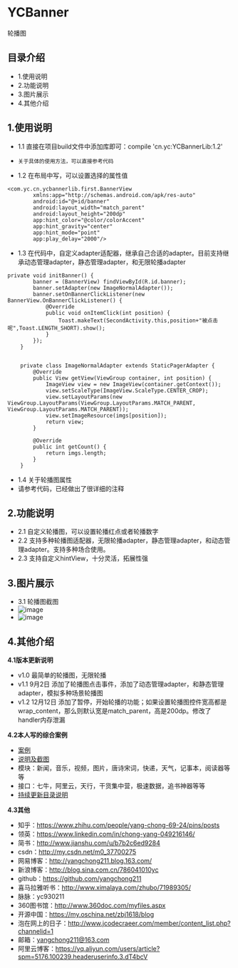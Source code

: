 # YCBanner
轮播图

## 目录介绍
- 1.使用说明
- 2.功能说明
- 3.图片展示
- 4.其他介绍

## 1.使用说明
- 1.1 直接在项目build文件中添加库即可：compile 'cn.yc:YCBannerLib:1.2'
-     关于具体的使用方法，可以直接参考代码
- 1.2 在布局中写，可以设置选择的属性值
```
<com.yc.cn.ycbannerlib.first.BannerView
        xmlns:app="http://schemas.android.com/apk/res-auto"
        android:id="@+id/banner"
        android:layout_width="match_parent"
        android:layout_height="200dp"
        app:hint_color="@color/colorAccent"
        app:hint_gravity="center"
        app:hint_mode="point"
        app:play_delay="2000"/>
```
- 1.3 在代码中，自定义adapter适配器，继承自己合适的adapter。目前支持继承动态管理adapter，静态管理adapter，和无限轮播adapter
```
private void initBanner() {
        banner = (BannerView) findViewById(R.id.banner);
        banner.setAdapter(new ImageNormalAdapter());
        banner.setOnBannerClickListener(new BannerView.OnBannerClickListener() {
            @Override
            public void onItemClick(int position) {
                Toast.makeText(SecondActivity.this,position+"被点击呢",Toast.LENGTH_SHORT).show();
            }
        });
    }


    private class ImageNormalAdapter extends StaticPagerAdapter {
        @Override
        public View getView(ViewGroup container, int position) {
            ImageView view = new ImageView(container.getContext());
            view.setScaleType(ImageView.ScaleType.CENTER_CROP);
            view.setLayoutParams(new ViewGroup.LayoutParams(ViewGroup.LayoutParams.MATCH_PARENT, ViewGroup.LayoutParams.MATCH_PARENT));
            view.setImageResource(imgs[position]);
            return view;
        }

        @Override
        public int getCount() {
            return imgs.length;
        }
    }
```
- 1.4 关于轮播图属性
- 请参考代码，已经做出了很详细的注释

## 2.功能说明
- 2.1 自定义轮播图，可以设置轮播红点或者轮播数字
- 2.2 支持多种轮播图适配器，无限轮播adapter，静态管理adapter，和动态管理adapter。支持多种场合使用。
- 2.3 支持自定义hintView，十分灵活，拓展性强

## 3.图片展示
- 3.1 轮播图截图
- ![image](https://github.com/yangchong211/YCBanner/blob/master/image/1.png)
- ![image](https://github.com/yangchong211/YCBanner/blob/master/image/2.png)

## 4.其他介绍
**4.1版本更新说明**
- v1.0 最简单的轮播图，无限轮播
- v1.1 9月2日  添加了轮播图点击事件，添加了动态管理adapter，和静态管理adapter，模拟多种场景轮播图
- v1.2 12月12日 添加了暂停，开始轮播的功能；如果设置轮播图控件宽高都是wrap_content，那么则默认宽是match_parent，高是200dp。修改了handler内存泄漏

**4.2本人写的综合案例**
- [案例](https://github.com/yangchong211/LifeHelper)
- [说明及截图](https://github.com/yangchong211/LifeHelper/blob/master/README.md)
- 模块：新闻，音乐，视频，图片，唐诗宋词，快递，天气，记事本，阅读器等等
- 接口：七牛，阿里云，天行，干货集中营，极速数据，追书神器等等
- [持续更新目录说明](http://www.jianshu.com/p/53017c3fc75d)

**4.3其他**
- 知乎：https://www.zhihu.com/people/yang-chong-69-24/pins/posts
- 领英：https://www.linkedin.com/in/chong-yang-049216146/
- 简书：http://www.jianshu.com/u/b7b2c6ed9284
- csdn：http://my.csdn.net/m0_37700275
- 网易博客：http://yangchong211.blog.163.com/
- 新浪博客：http://blog.sina.com.cn/786041010yc
- github：https://github.com/yangchong211
- 喜马拉雅听书：http://www.ximalaya.com/zhubo/71989305/
- 脉脉：yc930211
- 360图书馆：http://www.360doc.com/myfiles.aspx
- 开源中国：https://my.oschina.net/zbj1618/blog
- 泡在网上的日子：http://www.jcodecraeer.com/member/content_list.php?channelid=1
- 邮箱：yangchong211@163.com
- 阿里云博客：https://yq.aliyun.com/users/article?spm=5176.100239.headeruserinfo.3.dT4bcV
